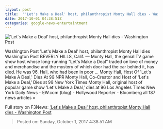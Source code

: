 ```yaml
---
layout: post
title:  "'Let's Make a Deal' host, philanthropist Monty Hall dies - Washington Post"
date: 2017-10-01 04:38:51Z
categories: google-news-entertaintment
---
```


!['Let's Make a Deal' host, philanthropist Monty Hall dies - Washington Post](https://img.washingtonpost.com/rf/image_1484w/2010-2019/Wires/Online/2017-10-01/AP/Images/Obit_Monty_Hall_90970.jpg-809fe.jpg?t=20170517)

Washington Post 'Let's Make a Deal' host, philanthropist Monty Hall dies Washington Post BEVERLY HILLS, Calif. — Monty Hall, the genial TV game show host whose long-running “Let's Make a Deal” traded on love of money and merchandise and the mystery of which door had the car behind it, has died. He was 96. Hall, who had been in poor ... Monty Hall, Host Of 'Let's Make A Deal,' Dies At 96 NPR Monty Hall, Co-Creator and Host of 'Let's Make a Deal,' Dies at 96 New York Times Monty Hall, original host of popular game show 'Let's Make a Deal,' dies at 96 Los Angeles Times New York Daily News - EW.com (blog) - Hollywood Reporter - Bloomberg all 187 news articles »


Full story on F3News: ['Let's Make a Deal' host, philanthropist Monty Hall dies - Washington Post](http://www.f3nws.com/n/rRTpGJ)

> Posted on: Sunday, October 1, 2017 4:38:51 AM
